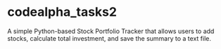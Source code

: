 # codealpha_tasks2
A simple Python-based Stock Portfolio Tracker that allows users to add stocks, calculate total investment, and save the summary to a text file.
